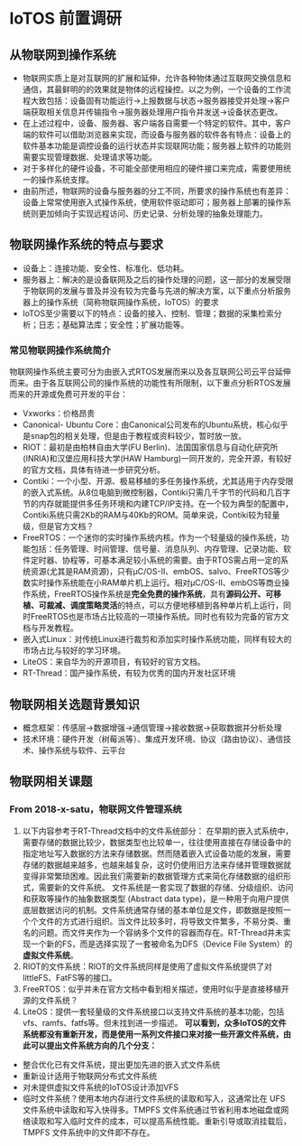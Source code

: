 # IoTOS 前置调研

## 从物联网到操作系统
- 物联网实质上是对互联网的扩展和延伸，允许各种物体通过互联网交换信息和通信，其最鲜明的的效果就是物体的远程操控。以之为例，一个设备的工作流程大致包括：设备固有功能运行->上报数据与状态->服务器接受并处理->客户端获取相关信息并传输指令->服务器处理用户指令并发送->设备状态更改。
- 在上述过程中，设备、服务器、客户端各自需要一个特定的软件。其中，客户端的软件可以借助浏览器来实现，而设备与服务器的软件各有特点：设备上的软件基本功能是调控设备的运行状态并实现联网功能；服务器上软件的功能则需要实现管理数据、处理请求等功能。
- 对于多样化的硬件设备，不可能全部使用相应的硬件接口来完成，需要使用统一的操作系统支撑。
- 由前所述，物联网的设备与服务器的分工不同，所要求的操作系统也有差异：设备上常常使用嵌入式操作系统，使用软件驱动即可；服务器上部署的操作系统则更加倾向于实现远程访问、历史记录、分析处理的抽象处理能力。

## 物联网操作系统的特点与要求
- 设备上：连接功能、安全性、标准化、低功耗。
- 服务器上：解决的是设备联网及之后的操作处理的问题，这一部分的发展受限于物联网的发展与普及并没有较为完备与先进的解决方案，以下重点分析服务器上的操作系统（简称物联网操作系统，IoTOS）的要求
- IoTOS至少需要以下的特点：设备的接入、控制、管理；数据的采集检索分析；日志；基础算法库；安全性；扩展功能等。
### 常见物联网操作系统简介
物联网操作系统主要可分为由嵌入式RTOS发展而来以及各互联网公司云平台延伸而来。由于各互联网公司的操作系统的功能性有所限制，以下重点分析RTOS发展而来的开源或免费可开发的平台：
- Vxworks：价格昂贵
- Canonical- Ubuntu Core：由Canonical公司发布的Ubuntu系统，核心似乎是snap包的相关处理，但是由于教程或资料较少，暂时放一放。
- RIOT：最初是由柏林自由大学(FU Berlin)、法国国家信息与自动化研究所(INRIA)和汉堡应用科技大学(HAW Hamburg)一同开发的，完全开源，有较好的官方文档，具体有待进一步研究分析。
- Contiki：一个小型、开源、极易移植的多任务操作系统，尤其适用于内存受限的嵌入式系统。从8位电脑到微控制器，Contiki只需几千字节的代码和几百字节的内存就能提供多任务环境和内建TCP/IP支持。在一个较为典型的配置中，Contiki系统只需2Kb的RAM与40Kb的ROM。简单来说，Contiki较为轻量级，但是官方文档？
- FreeRTOS：一个迷你的实时操作系统内核。作为一个轻量级的操作系统，功能包括：任务管理、时间管理、信号量、消息队列、内存管理、记录功能、软件定时器、协程等，可基本满足较小系统的需要。由于RTOS需占用一定的系统资源(尤其是RAM资源)，只有μC/OS-II、embOS、salvo、FreeRTOS等少数实时操作系统能在小RAM单片机上运行。相对μC/OS-II、embOS等商业操作系统，FreeRTOS操作系统是**完全免费的操作系统**，具有**源码公开、可移植、可裁减、调度策略灵活**的特点，可以方便地移植到各种单片机上运行，同时FreeRTOS也是市场占比较高的一项操作系统。同时也有较为完备的官方文档与开发教程。
- 嵌入式Linux：对传统Linux进行裁剪和添加实时操作系统功能，同样有较大的市场占比与较好的学习环境。
- LiteOS：来自华为的开源项目，有较好的官方文档。
- RT-Thread：国产操作系统，有较为优秀的国内开发社区环境

## 物联网相关选题背景知识
- 概念框架：传感层->数据增强->通信管理->接收数据->获取数据并分析处理
- 技术环境：硬件开发（树莓派等）、集成开发环境、协议（路由协议）、通信技术、操作系统与软件、云平台

## 物联网相关课题
### From 2018-x-satu，物联网文件管理系统
1. 以下内容参考于RT-Thread文档中的文件系统部分：
在早期的嵌入式系统中，需要存储的数据比较少，数据类型也比较单一，往往使用直接在存储设备中的指定地址写入数据的方法来存储数据。然而随着嵌入式设备功能的发展，需要存储的数据越来越多，也越来越复杂，这时仍使用旧方法来存储并管理数据就变得非常繁琐困难。因此我们需要新的数据管理方式来简化存储数据的组织形式，需要新的文件系统。
文件系统是一套实现了数据的存储、分级组织、访问和获取等操作的抽象数据类型 (Abstract data type)，是一种用于向用户提供底层数据访问的机制。文件系统通常存储的基本单位是文件，即数据是按照一个个文件的方式进行组织。当文件比较多时，将导致文件繁多，不易分类、重名的问题。而文件夹作为一个容纳多个文件的容器而存在。RT-Thread并未实现一个新的FS，而是选择实现了一套被命名为DFS（Device File System）的**虚拟文件系统**。
2. RIOT的文件系统：RIOT的文件系统同样是使用了虚拟文件系统提供了对littleFS、FatFS等的接口。
3. FreeRTOS：似乎并未在官方文档中看到相关描述，使用时似乎是直接移植开源的文件系统？
4. LiteOS：提供一套轻量级的文件系统接口以支持文件系统的基本功能，包括vfs、ramfs、fatfs等。但未找到进一步描述。
**可以看到，众多IoTOS的文件系统都没有重新开发，而是使用一系列文件接口来对接一些开源文件系统，由此可以提出文件系统方向的几个分支：**
- 整合优化已有文件系统，提出更加先进的嵌入式文件系统
- 重新设计适用于物联网分布式文件系统
- 对未提供虚拟文件系统的IoTOS设计添加VFS
- 临时文件系统？使用本地内存进行文件系统的读取和写入，这通常比在 UFS 文件系统中读取和写入快得多。TMPFS 文件系统通过节省利用本地磁盘或网络读取和写入临时文件的成本，可以提高系统性能。重新引导或取消挂载后，TMPFS 文件系统中的文件即不存在。
